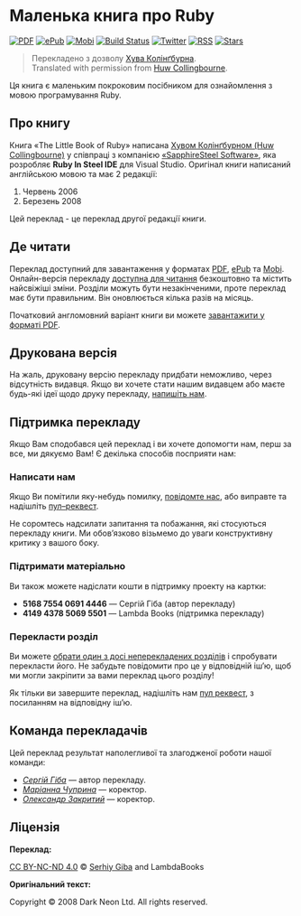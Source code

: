# Маленька книга про Ruby

[![PDF][pdf-image]][pdf-url]
[![ePub][epub-image]][epub-url]
[![Mobi][mobi-image]][mobi-url]
[![Build Status][travis-image]][travis-url]
[![Twitter][twitter-image]][twitter-url]
[![RSS][rss-image]][rss-url]
[![Stars][github-image]][github-url]

> Перекладенo з дoзвoлу [Хува Колінґбурна](https://twitter.com/huwcol).  
> Translated with permission from [Huw Collingbourne](https://twitter.com/huwcol).

Ця книга є маленьким покроковим посібником для ознайомлення з мовою програмування Ruby.

## Про книгу

Книга «The Little Book of Ruby» написана [Хувом Колінґбурном (Huw Collingbourne)](https://twitter.com/huwcol) у співпраці з компанією [«SapphireSteel Software»](www.sapphiresteel.com), яка розробляє **Ruby In Steel IDE** для Visual Studio. Оригінал книги написаний англійською мовою та має 2 редакції:

1. Червень 2006
1. Березень 2008

Цей переклад - це переклад другої редакції книги.

## Де читати

Переклад доступний для завантаження у форматах [PDF][pdf-url], [ePub][epub-url] та [Mobi][mobi-url]. Онлайн-версія перекладу [доступна для читання][site-url] безкоштовно та містить найсвіжіші зміни. Розділи можуть бути незакінченими, проте переклад має бути правильним. Він оновлюється кілька разів на місяць.

Початковий англомовний варіант книги ви можете [завантажити у форматі PDF](http://www.sapphiresteel.com/IMG/pdf/LittleBookOfRuby.pdf).

## Друкована версія

На жаль, друковану версію перекладу придбати неможливо, через відсутність видавця. Якщо ви хочете стати нашим видавцем або маєте будь-які ідеї щодо друку перекладу, [напишіть нам](mailto:lambdabooks+email@denysdovhan.com).

## Підтримка перекладу

Якщо Вам сподобався цей переклад і ви хочете допомогти нам, перш за все, ми дякуємо Вам! Є декілька способів посприяти нам:

### Написати нам

Якщо Ви помітили яку-небудь помилку, [повідомте нас](https://github.com/LambdaBooks/thelittlebookofruby/issues), або виправте та надішліть [пул–реквест](https://github.com/LambdaBooks/thelittlebookofruby/compare).

Не соромтесь надсилати запитання та побажання, які стосуються перекладу книги. Ми обов’язково візьмемо до уваги конструктивну критику з вашого боку.

### Підтримати матеріально

Ви також можете надіслати кошти в підтримку проекту на картки:

* **5168 7554 0691 4446** — Сергій Гіба (автор перекладу)
* **4149 4378 5069 5501** — Lambda Books (підтримка перекладу)

### Перекласти розділ

Ви можете [обрати один з досі неперекладених розділів](https://git.io/vDGSf) і спробувати перекласти його. Не забудьте повідомити про це у відповідній іш’ю, щоб ми могли закріпити за вами переклад цього розділу!

Як тільки ви завершите переклад, надішліть нам [пул реквест](https://github.com/LambdaBooks/thelittlebookofruby/compare), з посиланням на відповідну іш’ю.

## Команда перекладачів

Цей переклад результат наполегливої та злагодженої роботи нашої команди:

* [_Сергій Гіба_](https://twitter.com/sergogovich) — автор перекладу.
* [_Маріанна Чуприна_](https://twitter.com/marianna_ch_a) — коректор.
* [_Олександр Закритий_](https://twitter.com/nevusnews) — коректор.

## Ліцензія

**Переклад:**

[CC BY-NC-ND 4.0][cc-by-nc-nd-4.0] © [Serhiy Giba](https://sergogovich.github.io) and LambdaBooks

**Оригінальний текст:**

Copyright © 2008 Dark Neon Ltd. All rights reserved.

<!-- Download links -->

[site-url]: http://lambdabooks.github.io/thelittlebookofruby

[pdf-url]: https://www.gitbook.com/download/pdf/book/LambdaBooks/thelittlebookofruby
[pdf-image]: https://img.shields.io/badge/get-PDF-EB4E33.svg?style=flat-square

[epub-url]: https://www.gitbook.com/download/epub/book/LambdaBooks/thelittlebookofruby
[epub-image]: https://img.shields.io/badge/get-ePub-85B916.svg?style=flat-square

[mobi-url]: https://www.gitbook.com/download/mobi/book/LambdaBooks/thelittlebookofruby
[mobi-image]: https://img.shields.io/badge/get-Mobi-E8A138.svg?style=flat-square

<!-- References -->

[cc-by-nc-nd-4.0]: https://creativecommons.org/licenses/by-nc-nd/4.0/

[travis-url]: https://travis-ci.org/LambdaBooks/thelittlebookofruby
[travis-image]: https://img.shields.io/travis/LambdaBooks/thelittlebookofruby.svg?style=flat-square

[twitter-url]: https://twitter.com/LambdaBooks
[twitter-image]: https://img.shields.io/badge/twitter-%40LambdaBooks-00ACEE.svg?style=flat-square

[rss-url]: http://thelittlebookofruby.lambdabooks.github.io/rss.xml
[rss-image]: https://img.shields.io/badge/rss-subscribe-F4B83F.svg?style=flat-square

[github-url]: https://github.com/LambdaBooks/thelittlebookofruby
[github-image]: https://img.shields.io/github/stars/LambdaBooks/thelittlebookofruby.svg?style=social&label=Star
